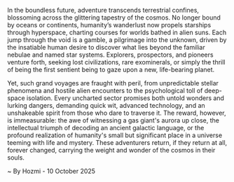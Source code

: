 
In the boundless future, adventure transcends terrestrial confines, blossoming across the glittering tapestry of the cosmos. No longer bound by oceans or continents, humanity’s wanderlust now propels starships through hyperspace, charting courses for worlds bathed in alien suns. Each jump through the void is a gamble, a pilgrimage into the unknown, driven by the insatiable human desire to discover what lies beyond the familiar nebulae and named star systems. Explorers, prospectors, and pioneers venture forth, seeking lost civilizations, rare exominerals, or simply the thrill of being the first sentient being to gaze upon a new, life-bearing planet.

Yet, such grand voyages are fraught with peril, from unpredictable stellar phenomena and hostile alien encounters to the psychological toll of deep-space isolation. Every uncharted sector promises both untold wonders and lurking dangers, demanding quick wit, advanced technology, and an unshakeable spirit from those who dare to traverse it. The reward, however, is immeasurable: the awe of witnessing a gas giant's aurora up close, the intellectual triumph of decoding an ancient galactic language, or the profound realization of humanity's small but significant place in a universe teeming with life and mystery. These adventurers return, if they return at all, forever changed, carrying the weight and wonder of the cosmos in their souls.

~ By Hozmi - 10 October 2025
